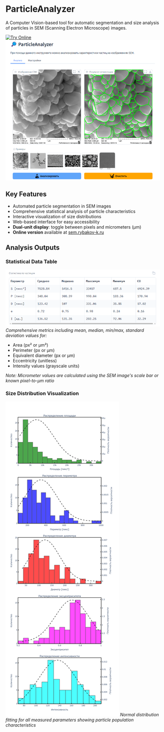 # ParticleAnalyzer

A Computer Vision-based tool for automatic segmentation and size analysis of particles in SEM (Scanning Electron Microscope) images.

[![Try Online](https://img.shields.io/badge/TRY%20ONLINE-Available%20at%20sem.rybakov--k.ru-brightgreen)](https://sem.rybakov-k.ru/)
![Demo](Images/1.png)

## Key Features
- Automated particle segmentation in SEM images
- Comprehensive statistical analysis of particle characteristics
- Interactive visualization of size distributions
- Web-based interface for easy accessibility
- **Dual-unit display**: toggle between pixels and micrometers (µm)
- **Online version** available at [sem.rybakov-k.ru](https://sem.rybakov-k.ru/)

## Analysis Outputs

### Statistical Data Table
![Statistics Table](Images/2.png)
*Comprehensive metrics including mean, median, min/max, standard deviation values for:*
- Area (px² or µm²)
- Perimeter (px or µm)
- Equivalent diameter (px or µm)
- Eccentricity (unitless)
- Intensity values (grayscale units)

*Note: Micrometer values are calculated using the SEM image's scale bar or known pixel-to-µm ratio*

### Size Distribution Visualization
![Distribution Plots](Images/3.png)
*Normal distribution fitting for all measured parameters showing particle population characteristics*
